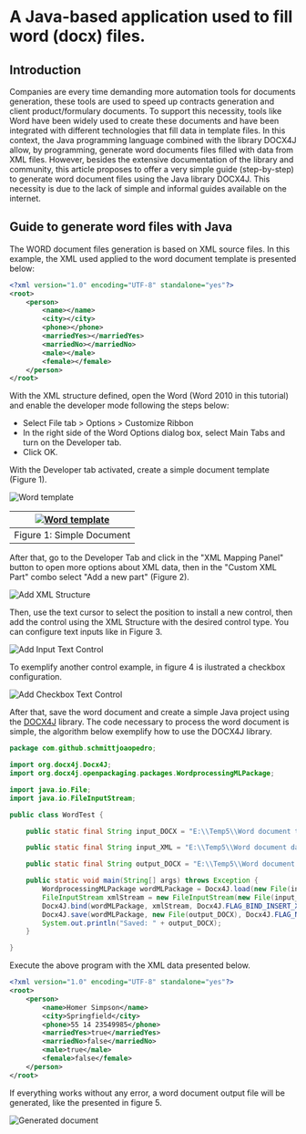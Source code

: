 # A Java-based application used to fill word (docx) files.

## Introduction

Companies are every time demanding more automation tools for documents generation, these tools are used to speed up contracts generation and client product/formulary documents. To support this necessity, tools like Word have been widely used to create these documents and have been integrated with different technologies that fill data in template files. In this context, the Java programming language combined with the library DOCX4J allow, by programming, generate word documents files filled with data from XML files. However, besides the extensive documentation of the library and community, this article proposes to offer a very simple guide (step-by-step) to generate word document files using the Java library DOCX4J. This necessity is due to the lack of simple and informal guides available on the internet.

## Guide to generate word files with Java

The WORD document files generation is based on XML source files. In this example, the XML used applied to the word document template is presented below:

```xml
<?xml version="1.0" encoding="UTF-8" standalone="yes"?>
<root>
    <person>
        <name></name>
        <city></city>
        <phone></phone>
        <marriedYes></marriedYes>
        <marriedNo></marriedNo>
        <male></male>
        <female></female>
    </person>
</root>
```

With the XML structure defined, open the Word (Word 2010 in this tutorial) and enable the developer mode following the steps below:
* Select File tab > Options > Customize Ribbon
* In the right side of the Word Options dialog box, select Main Tabs and turn on the Developer tab.
* Click OK.

With the Developer tab activated, create a simple document template (Figure 1).

![Word template](images/DocSimple.PNG "Simple document")

| [![Word template](images/DocSimple.PNG)](http://videoblocks.com)  |
|:---:|
| Figure 1: Simple Document |

After that, go to the Developer Tab and click in the "XML Mapping Panel" button to open more options about XML data, then in the "Custom XML Part" combo select "Add a new part" (Figure 2).

![Add XML Structure](images/AddXmlStructure.PNG "Add XML Structure")

Then, use the text cursor to select the position to install a new control, then add the control using the XML Structure with the desired control type. You can configure text inputs like in Figure 3.

![Add Input Text Control](images/AddControls.png "Add Input Text Control")

To exemplify another control example, in figure 4 is ilustrated a checkbox configuration.

![Add Checkbox Text Control](images/AddCheckControl.PNG "Add Checkbox Text Control")

After that, save the word document and create a simple Java project using the [DOCX4J](https://www.docx4java.org/) library. The code necessary to process the word document is simple, the algorithm below exemplify how to use the DOCX4J library.

```java
package com.github.schmittjoaopedro;

import org.docx4j.Docx4J;
import org.docx4j.openpackaging.packages.WordprocessingMLPackage;

import java.io.File;
import java.io.FileInputStream;

public class WordTest {

    public static final String input_DOCX = "E:\\Temp5\\Word document template.docx";

    public static final String input_XML = "E:\\Temp5\\Word document data.xml";

    public static final String output_DOCX = "E:\\Temp5\\Word document output.docx";

    public static void main(String[] args) throws Exception {
        WordprocessingMLPackage wordMLPackage = Docx4J.load(new File(input_DOCX));
        FileInputStream xmlStream = new FileInputStream(new File(input_XML));
        Docx4J.bind(wordMLPackage, xmlStream, Docx4J.FLAG_BIND_INSERT_XML | Docx4J.FLAG_BIND_BIND_XML | Docx4J.FLAG_BIND_REMOVE_SDT);
        Docx4J.save(wordMLPackage, new File(output_DOCX), Docx4J.FLAG_NONE);
        System.out.println("Saved: " + output_DOCX);
    }

}
```

Execute the above program with the XML data presented below.

```xml
<?xml version="1.0" encoding="UTF-8" standalone="yes"?>
<root>
    <person>
        <name>Homer Simpson</name>
        <city>Springfield</city>
        <phone>55 14 23549985</phone>
        <marriedYes>true</marriedYes>
        <marriedNo>false</marriedNo>
        <male>true</male>
        <female>false</female>
    </person>
</root>
```

If everything works without any error, a word document output file will be generated, like the presented in figure 5.

![Generated document](images/Result.PNG "Generated document")